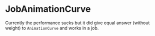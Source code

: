 # JobAnimationCurve

Currently the performance sucks but it did give equal answer (without weight) to `AnimationCurve` and works in a job.